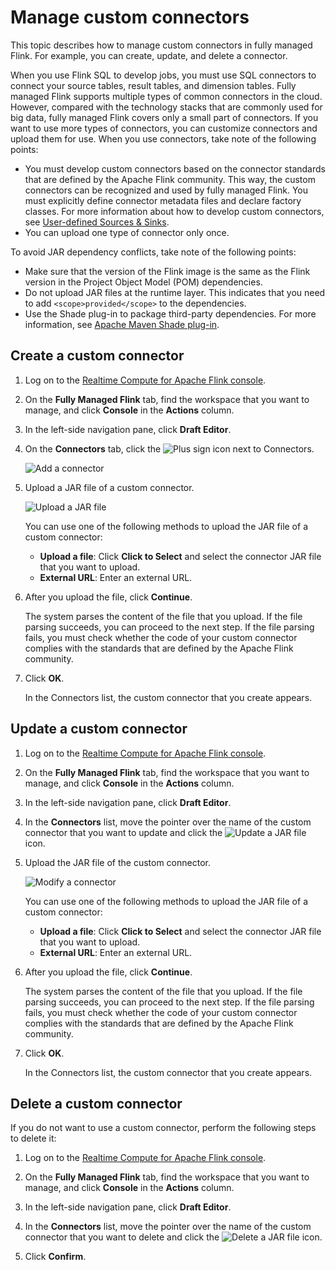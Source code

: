 # Manage custom connectors

This topic describes how to manage custom connectors in fully managed Flink. For example, you can create, update, and delete a connector.

When you use Flink SQL to develop jobs, you must use SQL connectors to connect your source tables, result tables, and dimension tables. Fully managed Flink supports multiple types of common connectors in the cloud. However, compared with the technology stacks that are commonly used for big data, fully managed Flink covers only a small part of connectors. If you want to use more types of connectors, you can customize connectors and upload them for use. When you use connectors, take note of the following points:

-   You must develop custom connectors based on the connector standards that are defined by the Apache Flink community. This way, the custom connectors can be recognized and used by fully managed Flink. You must explicitly define connector metadata files and declare factory classes. For more information about how to develop custom connectors, see [User-defined Sources & Sinks](https://ci.apache.org/projects/flink/flink-docs-release-1.12/dev/table/sourceSinks.html).
-   You can upload one type of connector only once.

To avoid JAR dependency conflicts, take note of the following points:

-   Make sure that the version of the Flink image is the same as the Flink version in the Project Object Model \(POM\) dependencies.
-   Do not upload JAR files at the runtime layer. This indicates that you need to add `<scope>provided</scope>` to the dependencies.
-   Use the Shade plug-in to package third-party dependencies. For more information, see [Apache Maven Shade plug-in](https://maven.apache.org/plugins/maven-shade-plugin/index.html).

## Create a custom connector

1.  Log on to the [Realtime Compute for Apache Flink console](https://realtime-compute.console.aliyun.com/regions/cn-shanghai).

2.  On the **Fully Managed Flink** tab, find the workspace that you want to manage, and click **Console** in the **Actions** column.

3.  In the left-side navigation pane, click **Draft Editor**.

4.  On the **Connectors** tab, click the ![Plus sign](https://static-aliyun-doc.oss-accelerate.aliyuncs.com/assets/img/en-US/8013484161/p187440.png) icon next to Connectors.

    ![Add a connector](https://static-aliyun-doc.oss-accelerate.aliyuncs.com/assets/img/en-US/3174481261/p245238.png)

5.  Upload a JAR file of a custom connector.

    ![Upload a JAR file](https://static-aliyun-doc.oss-accelerate.aliyuncs.com/assets/img/en-US/7055434161/p187443.png)

    You can use one of the following methods to upload the JAR file of a custom connector:

    -   **Upload a file**: Click **Click to Select** and select the connector JAR file that you want to upload.
    -   **External URL**: Enter an external URL.
6.  After you upload the file, click **Continue**.

    The system parses the content of the file that you upload. If the file parsing succeeds, you can proceed to the next step. If the file parsing fails, you must check whether the code of your custom connector complies with the standards that are defined by the Apache Flink community.

7.  Click **OK**.

    In the Connectors list, the custom connector that you create appears.


## Update a custom connector

1.  Log on to the [Realtime Compute for Apache Flink console](https://realtime-compute.console.aliyun.com/regions/cn-shanghai).

2.  On the **Fully Managed Flink** tab, find the workspace that you want to manage, and click **Console** in the **Actions** column.

3.  In the left-side navigation pane, click **Draft Editor**.

4.  In the **Connectors** list, move the pointer over the name of the custom connector that you want to update and click the ![Update a JAR file](https://static-aliyun-doc.oss-accelerate.aliyuncs.com/assets/img/en-US/5162152261/p164582.png) icon.

5.  Upload the JAR file of the custom connector.

    ![Modify a connector](https://static-aliyun-doc.oss-accelerate.aliyuncs.com/assets/img/en-US/9013484161/p187445.png)

    You can use one of the following methods to upload the JAR file of a custom connector:

    -   **Upload a file**: Click **Click to Select** and select the connector JAR file that you want to upload.
    -   **External URL**: Enter an external URL.
6.  After you upload the file, click **Continue**.

    The system parses the content of the file that you upload. If the file parsing succeeds, you can proceed to the next step. If the file parsing fails, you must check whether the code of your custom connector complies with the standards that are defined by the Apache Flink community.

7.  Click **OK**.

    In the Connectors list, the custom connector that you create appears.


## Delete a custom connector

If you do not want to use a custom connector, perform the following steps to delete it:

1.  Log on to the [Realtime Compute for Apache Flink console](https://realtime-compute.console.aliyun.com/regions/cn-shanghai).

2.  On the **Fully Managed Flink** tab, find the workspace that you want to manage, and click **Console** in the **Actions** column.

3.  In the left-side navigation pane, click **Draft Editor**.

4.  In the **Connectors** list, move the pointer over the name of the custom connector that you want to delete and click the ![Delete a JAR file](https://static-aliyun-doc.oss-accelerate.aliyuncs.com/assets/img/en-US/8264654161/p164586.png) icon.

5.  Click **Confirm**.


